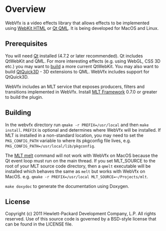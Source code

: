 # Overview

WebVfx is a video effects library that allows effects to be implemented using [WebKit HTML](http://trac.webkit.org/wiki/QtWebKit) or [Qt QML](http://doc.qt.nokia.com/latest/qtquick.html). It is being developed for MacOS and Linux.

## Prerequisites

You will need [Qt](http://qt.nokia.com/downloads/) installed (4.7.2 or later recommended). Qt includes QtWebKit and QML. For more interesting effects (e.g. using WebGL, CSS 3D etc.) you may want to [build](http://trac.webkit.org/wiki/QtWebKit#BuildInstructions) a more current QtWebKit.
You may also want to build [QtQuick3D](http://doc.qt.nokia.com/qt-quick3d-snapshot/index.html) - 3D extensions to QML. WebVfx includes support for QtQuick3D.

WebVfx includes an MLT service that exposes producers, filters and transitions implemented in WebVfx. Install [MLT Framework](http://www.mltframework.org/) 0.7.0 or greater to build the plugin.

## Building

In the webvfx directory run `qmake -r PREFIX=/usr/local` and then `make install`. `PREFIX` is optional and determines where WebVfx will be installed. If MLT is installed in a non-standard location, you may need to set the `PKG_CONFIG_PATH` variable to where its pkgconfig file lives, e.g. `PKG_CONFIG_PATH=/usr/local/lib/pkgconfig`.

The [MLT melt](http://mltframework.org/twiki/bin/view/MLT/MltMelt) command will not work with WebVfx on MacOS because the Qt event loop must run on the main thread. If you set MLT_SOURCE to the root of your MLT source code directory, then a `qmelt` executable will be installed which behaves the same as `melt` but works with WebVfx on MacOS. e.g. `qmake -r PREFIX=/usr/local MLT_SOURCE=~/Projects/mlt`.

`make doxydoc` to generate the documentation using Doxygen.

## License

Copyright (c) 2011 Hewlett-Packard Development Company, L.P. All rights reserved.
Use of this source code is governed by a BSD-style license that can be
found in the LICENSE file.
